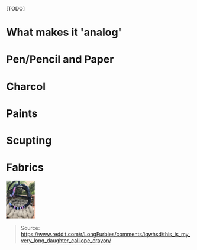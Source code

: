 [TODO]

# What makes it 'analog'



# Pen/Pencil and Paper



# Charcol



# Paints



# Scupting



# Fabrics

<img src="../media/furby.jpg" style="zoom:10%;" />

> Source: https://www.reddit.com/r/LongFurbies/comments/iqwhsd/this_is_my_very_long_daughter_calliope_crayon/